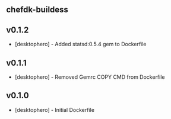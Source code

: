 ## chefdk-buildess

v0.1.2
------
- [desktophero] - Added statsd:0.5.4 gem to Dockerfile

v0.1.1
------
- [desktophero] - Removed Gemrc COPY CMD from Dockerfile

v0.1.0
------
- [desktophero] - Initial Dockerfile
